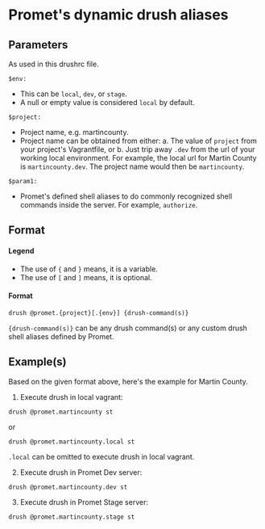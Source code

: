 # Promet's dynamic drush aliases
 
## Parameters
As used in this drushrc file.

```
$env:
```

  - This can be `local`, `dev`, or `stage`.
  - A null or empty value is considered `local` by default.

```
$project:
```

  - Project name, e.g. martincounty.
  - Project name can be obtained from either:
    a. The value of `project` from your project's Vagrantfile, or
    b. Just trip away `.dev` from the url of your working local environment. For example, the local url for Martin County is `martincounty.dev`. The project name would then be `martincounty`.

```
$param1:
```

  - Promet's defined shell aliases to do commonly recognized shell commands inside the server.  For example, `authorize`.

## Format

#### Legend
- The use of `{` and `}` means, it is a variable.
- The use of `[` and `]` means, it is optional.

#### Format
```
drush @promet.{project}[.{env}] {drush-command(s)}
```

`{drush-command(s)}` can be any drush command(s) or any custom drush shell aliases defined by Promet.

## Example(s)
Based on the given format above, here's the example for Martin County.

1. Execute drush in local vagrant:

  ```
  drush @promet.martincounty st
  ```
  or
  ```
  drush @promet.martincounty.local st
  ```
  `.local` can be omitted to execute drush in local vagrant.

2. Execute drush in Promet Dev server:

  ```
  drush @promet.martincounty.dev st
  ```

3. Execute drush in Promet Stage server:

  ```
  drush @promet.martincounty.stage st
  ```
